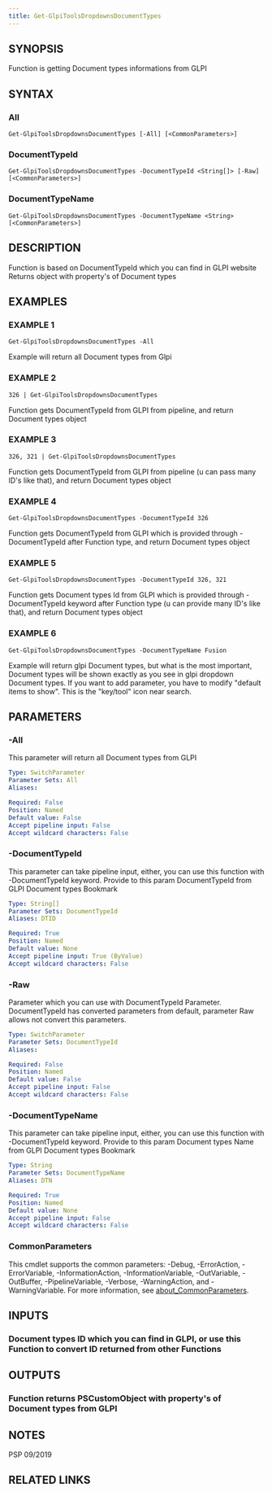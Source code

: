 ```yaml
---
title: Get-GlpiToolsDropdownsDocumentTypes
---
```


## SYNOPSIS
Function is getting Document types informations from GLPI

## SYNTAX

### All
```
Get-GlpiToolsDropdownsDocumentTypes [-All] [<CommonParameters>]
```

### DocumentTypeId
```
Get-GlpiToolsDropdownsDocumentTypes -DocumentTypeId <String[]> [-Raw] [<CommonParameters>]
```

### DocumentTypeName
```
Get-GlpiToolsDropdownsDocumentTypes -DocumentTypeName <String> [<CommonParameters>]
```

## DESCRIPTION
Function is based on DocumentTypeId which you can find in GLPI website
Returns object with property's of Document types

## EXAMPLES

### EXAMPLE 1
```
Get-GlpiToolsDropdownsDocumentTypes -All
```

Example will return all Document types from Glpi

### EXAMPLE 2
```
326 | Get-GlpiToolsDropdownsDocumentTypes
```

Function gets DocumentTypeId from GLPI from pipeline, and return Document types object

### EXAMPLE 3
```
326, 321 | Get-GlpiToolsDropdownsDocumentTypes
```

Function gets DocumentTypeId from GLPI from pipeline (u can pass many ID's like that), and return Document types object

### EXAMPLE 4
```
Get-GlpiToolsDropdownsDocumentTypes -DocumentTypeId 326
```

Function gets DocumentTypeId from GLPI which is provided through -DocumentTypeId after Function type, and return Document types object

### EXAMPLE 5
```
Get-GlpiToolsDropdownsDocumentTypes -DocumentTypeId 326, 321
```

Function gets Document types Id from GLPI which is provided through -DocumentTypeId keyword after Function type (u can provide many ID's like that), and return Document types object

### EXAMPLE 6
```
Get-GlpiToolsDropdownsDocumentTypes -DocumentTypeName Fusion
```

Example will return glpi Document types, but what is the most important, Document types will be shown exactly as you see in glpi dropdown Document types.
If you want to add parameter, you have to modify "default items to show".
This is the "key/tool" icon near search.

## PARAMETERS

### -All
This parameter will return all Document types from GLPI

```yaml
Type: SwitchParameter
Parameter Sets: All
Aliases:

Required: False
Position: Named
Default value: False
Accept pipeline input: False
Accept wildcard characters: False
```

### -DocumentTypeId
This parameter can take pipeline input, either, you can use this function with -DocumentTypeId keyword.
Provide to this param DocumentTypeId from GLPI Document types Bookmark

```yaml
Type: String[]
Parameter Sets: DocumentTypeId
Aliases: DTID

Required: True
Position: Named
Default value: None
Accept pipeline input: True (ByValue)
Accept wildcard characters: False
```

### -Raw
Parameter which you can use with DocumentTypeId Parameter.
DocumentTypeId has converted parameters from default, parameter Raw allows not convert this parameters.

```yaml
Type: SwitchParameter
Parameter Sets: DocumentTypeId
Aliases:

Required: False
Position: Named
Default value: False
Accept pipeline input: False
Accept wildcard characters: False
```

### -DocumentTypeName
This parameter can take pipeline input, either, you can use this function with -DocumentTypeId keyword.
Provide to this param Document types Name from GLPI Document types Bookmark

```yaml
Type: String
Parameter Sets: DocumentTypeName
Aliases: DTN

Required: True
Position: Named
Default value: None
Accept pipeline input: False
Accept wildcard characters: False
```

### CommonParameters
This cmdlet supports the common parameters: -Debug, -ErrorAction, -ErrorVariable, -InformationAction, -InformationVariable, -OutVariable, -OutBuffer, -PipelineVariable, -Verbose, -WarningAction, and -WarningVariable. For more information, see [about_CommonParameters](http://go.microsoft.com/fwlink/?LinkID=113216).

## INPUTS

### Document types ID which you can find in GLPI, or use this Function to convert ID returned from other Functions
## OUTPUTS

### Function returns PSCustomObject with property's of Document types from GLPI
## NOTES
PSP 09/2019

## RELATED LINKS
